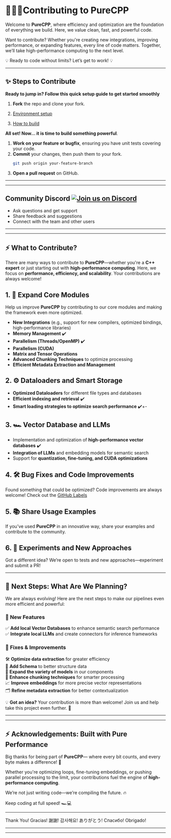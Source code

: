 #  🧙🏼‍♂️Contributing to PureCPP

Welcome to **PureCPP**, where efficiency and optimization are the foundation of everything we build. Here, we value clean, fast, and powerful code.

Want to contribute? Whether you're creating new integrations, improving performance, or expanding features, every line of code matters. Together, we’ll take high-performance computing to the next level.

💡 Ready to code without limits? Let’s get to work! 💡

---

## ✨ Steps to Contribute
  
**Ready to jump in? Follow this quick setup guide to get started smoothly**

1. **Fork** the repo and clone your fork.

2. [Environment setup](/README.md#environment-setup-ubuntu--debian-for-c-and-python-development)

3. [How to build](/README.md#how-to-build)

**All set! Now... it is time to build something powerful**.

1. **Work on your feature or bugfix**, ensuring you have unit tests covering your code.
2. **Commit** your changes, then push them to your fork.
   ```bash
   git push origin your-feature-branch
   ````
3. **Open a pull request** on GitHub.



---
---

## Community Discord [![Join us on Discord ](https://img.shields.io/badge/Join_Us_On_Discord-5865F2?logo=discord&logoColor=white&style=for-the-badge)](https://discord.gg/8eF9v78Ndv)
- Ask questions and get support 
- Share feedback and suggestions 
- Connect with the team and other users
  
---
---

## ⚡ What to Contribute?  

There are many ways to contribute to **PureCPP**—whether you're a **C++ expert** or just starting out with **high-performance computing**. Here, we focus on **performance, efficiency, and scalability**. Your contributions are always welcome!  

## 1. 🚀 Expand Core Modules  

Help us improve **PureCPP** by contributing to our core modules and making the framework even more optimized.  

- **New Integrations** (e.g., support for new compilers, optimized bindings, high-performance libraries)  
- **Memory Management** ✔️
- **Parallelism (Threads/OpenMP)** ✔️
- **Parallelism (CUDA)**
- **Matrix and Tensor Operations**  
- **Advanced Chunking Techniques** to optimize processing  
- **Efficient Metadata Extraction and Management**  

## 2. ⚙️ Dataloaders and Smart Storage  

- **Optimized Dataloaders** for different file types and databases  
- **Efficient indexing and retrieval**   ✔️
- **Smart loading strategies to optimize search performance**   ✔️+-

## 3. 🏎️ Vector Database and LLMs  

- Implementation and optimization of **high-performance vector databases**  ✔️
- **Integration of LLMs** and embedding models for semantic search  
- Support for **quantization, fine-tuning, and CUDA optimizations**  

## 4. 🛠️ Bug Fixes and Code Improvements  

Found something that could be optimized? Code improvements are always welcome! Check out the [GitHub Labels](https://github.com/pureai-ecosystem/purecpp/labels)

## 5. 📚 Share Usage Examples  

If you’ve used **PureCPP** in an innovative way, share your examples and contribute to the community.  

## 6. 🔬 Experiments and New Approaches  

Got a different idea? We’re open to tests and new approaches—experiment and submit a PR!  

---

## 🚀 **Next Steps: What Are We Planning?**  

We are always evolving! Here are the next steps to make our pipelines even more efficient and powerful:  

### 🔹 **New Features**  
✅ **Add local Vector Databases** to enhance semantic search performance  
✅ **Integrate local LLMs** and create connectors for inference frameworks  

### 🔧 **Fixes & Improvements**  
🛠️ **Optimize data extraction** for greater efficiency  
📌 **Add Schema** to better structure data  
📌 **Expand the variety of models** in our components  
🔄 **Enhance chunking techniques** for smarter processing  
📈 **Improve embeddings** for more precise vector representations  
🗂️ **Refine metadata extraction** for better contextualization  

💡 **Got an idea?** Your contribution is more than welcome! Join us and help take this project even further. 🚀  

---
---

## ⚡ **Acknowledgements: Built with Pure Performance**  

Big thanks for being part of **PureCPP**— where every bit counts, and every byte makes a difference! 🚀  

Whether you're optimizing loops, fine-tuning embeddings, or pushing parallel processing to the limit, your contributions fuel the engine of **high-performance computing**.  

We’re not just writing code—we’re compiling the future. 🔥  

Keep coding at full speed! 🏎️💻  

---

Thank You! Gracias! 謝謝! 감사해요! ありがとう! Спасибо! Obrigado!


---
---
